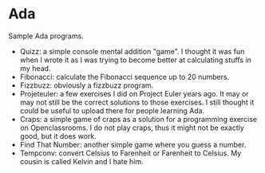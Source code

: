 # Ada
Sample Ada programs.
* Quizz: a simple console mental addition "game". I thought it was fun when I wrote it as I was trying to become better at calculating stuffs in my head.
* Fibonacci: calculate the Fibonacci sequence up to 20 numbers.
* Fizzbuzz: obviously a fizzbuzz program.
* Projeteuler: a few exercises I did on Project Euler years ago. It may or may not still be the correct solutions to those exercises. I still thought it could be useful to upload there for people learning Ada.
* Craps: a simple game of craps as a solution for a programming exercise on Openclassrooms. I do not play craps, thus it might not be exactly good, but it does work.
* Find That Number: another simple game where you guess a number.
* Tempconv: convert Celsius to Farenheit or Farenheit to Celsius. My cousin is called Kelvin and I hate him.
